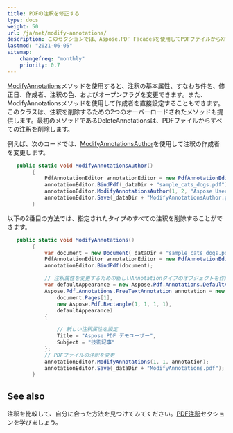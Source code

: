 ```yaml
---
title: PDFの注釈を修正する
type: docs
weight: 50
url: /ja/net/modify-annotations/
description: このセクションでは、Aspose.PDF Facadesを使用してPDFファイルからXFDFに注釈を修正する方法を説明します。
lastmod: "2021-06-05"
sitemap:
    changefreq: "monthly"
    priority: 0.7
---
```


[ModifyAnnotations](https://reference.aspose.com/pdf/net/aspose.pdf.facades/pdfannotationeditor/methods/modifyannotations)メソッドを使用すると、注釈の基本属性、すなわち件名、修正日、作成者、注釈の色、およびオープンフラグを変更できます。また、ModifyAnnotationsメソッドを使用して作成者を直接設定することもできます。このクラスは、注釈を削除するための2つのオーバーロードされたメソッドも提供します。最初のメソッドであるDeleteAnnotationsは、PDFファイルからすべての注釈を削除します。

例えば、次のコードでは、[ModifyAnnotationsAuthor](https://reference.aspose.com/pdf/net/aspose.pdf.facades/pdfannotationeditor/methods/modifyannotationsauthor)を使用して注釈の作成者を変更します。

```csharp
   public static void ModifyAnnotationsAuthor()
        {
            PdfAnnotationEditor annotationEditor = new PdfAnnotationEditor();
            annotationEditor.BindPdf(_dataDir + "sample_cats_dogs.pdf");
            annotationEditor.ModifyAnnotationsAuthor(1, 2, "Aspose User", "Aspose.PDF user");
            annotationEditor.Save(_dataDir + "ModifyAnnotationsAuthor.pdf");
        }
```

以下の2番目の方法では、指定されたタイプのすべての注釈を削除することができます。

```csharp
   public static void ModifyAnnotations()
        {
            var document = new Document(_dataDir + "sample_cats_dogs.pdf");
            PdfAnnotationEditor annotationEditor = new PdfAnnotationEditor();
            annotationEditor.BindPdf(document);

            // 注釈属性を変更するための新しいAnnotationタイプのオブジェクトを作成
            var defaultAppearance = new Aspose.Pdf.Annotations.DefaultAppearance();
            Aspose.Pdf.Annotations.FreeTextAnnotation annotation = new Aspose.Pdf.Annotations.FreeTextAnnotation(
                document.Pages[1],
                new Aspose.Pdf.Rectangle(1, 1, 1, 1),
                defaultAppearance)
            {

                // 新しい注釈属性を設定
                Title = "Aspose.PDF デモユーザー",
                Subject = "技術記事"
            };
            // PDFファイルの注釈を変更
            annotationEditor.ModifyAnnotations(1, 1, annotation);
            annotationEditor.Save(_dataDir + "ModifyAnnotations.pdf");
        }
```

## See also

注釈を比較して、自分に合った方法を見つけてみてください。[PDF注釈](/pdf/ja/net/annotations/)セクションを学びましょう。